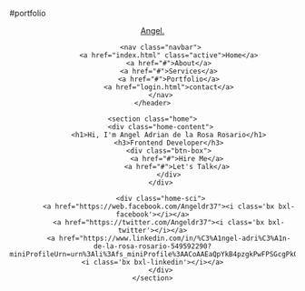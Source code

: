 #portfolio
<!DOCTYPE html>
<html lang="en">
<head>
    <meta charset="UTF-8">
    <meta name="viewport" content="width=device-width, initial-scale=1.0">
    <title>Personal Portfolio</title>
    <link rel="stylesheet" href="style.css">
    <link href="https://unpkg.com/boxicons@2.1.4/css/boxicons.min.css" rel="stylesheet">
</head>
<body>
    <header class="header">
        <a href="index.html" class="logo">Angel.</a>

        <nav class="navbar">
            <a href="index.html" class="active">Home</a>
            <a href="#">About</a>
            <a href="#">Services</a>
            <a href="#">Portfolio</a>
            <a href="login.html">contact</a>
        </nav>
    </header>

    <section class="home">
        <div class="home-content">
            <h1>Hi, I'm Angel Adrian de la Rosa Rosario</h1>
            <h3>Frontend Developer</h3>
            <div class="btn-box">
                <a href="#">Hire Me</a>
                <a href="#">Let's Talk</a>
            </div>
        </div>

        <div class="home-sci">
            <a href="https://web.facebook.com/Angeldr37"><i class='bx bxl-facebook'></i></a>
            <a href="https://twitter.com/Angeldr37"><i class='bx bxl-twitter'></i></a>
            <a href="https://www.linkedin.com/in/%C3%A1ngel-adri%C3%A1n-de-la-rosa-rosario-549592290?miniProfileUrn=urn%3Ali%3Afs_miniProfile%3AACoAAEaQpYkB4pzgkPwFPSGcgPkOfEel8UkW73w&lipi=urn%3Ali%3Apage%3Ad_flagship3_search_srp_all%3BfnWmVv2gTT%2BcOW9Z1cSSew%3D%3D"><i class='bx bxl-linkedin'></i></a>
        </div>
    </section>
</body>
</html>
